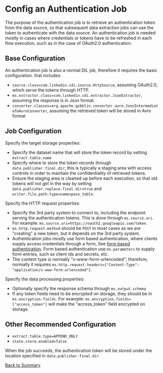 # Config an Authentication Job

The purpose of the authentication job is to retrieve an authentication token from the data source, so that
subsequent data extraction jobs can use the token to authenticate with the data source. An authentication job is 
needed mostly in cases where credentials or tokens have to be refreshed in each flow execution, such as in 
the case of OAuth2.0 authentication. 

## Base Configuration

An authentication job is also a normal DIL job, therefore it requires the basic configuration. that includes:
- `source.class=com.linkedin.cdi.source.HttpSource`, assuming OAuth2.0, which serve the tokens through HTTP. 
- `ms.extractor.class=com.linkedin.cdi.extractor.JsonExtractor`, assuming the response is in Json format.
- `converter.classes=org.apache.gobblin.converter.avro.JsonIntermediateToAvroConverter`, assuming the retrieved token will
  be stored in Avro format 

## Job Configuration

Specify the target storage properties:

- Specify the dataset name that will store the token record by setting `extract.table.name`
- Specify where to store the token records through `data.publisher.final.dir`; this is typically a staging area with access controls
  in order to maintain the confidentiality of retrieved tokens.
- Ensure the staging area is cleaned up before each execution, so that old tokens will not get in the way by setting
  `data.publisher.replace.final.dir=true` and `writer.file.path.type=namespace_table`.

Specify the HTTP request properties:

- Specify the 3rd party system to connect to, including the endpoint serving the authentication tokens. This is done
  through `ms.source.uri`. For example: `ms.source.uri=https://oauth2.googleapis.com/token`.
- `ms.http.request.method` should be `POST` in most cases as we are "creating" a new token, but it depends on the 3rd party system.
- Authentication jobs mostly use form based authentication, where clients supply access credentials through a form, See [form based authentication](source-authentication.md).
  Form based authentication use `ms.parameters` to supply form entries, such as client ids and secrets, etc. 
- The content type is normally "x-www-form-urlencoded"; therefore, normally it requires `ms.http.request.headers={"Content-Type": "application/x-www-form-urlencoded"}`. 

Specify the data processing properties:

- Optionally specify the response schema through `ms.output.schema`
- If any token fields need to be encrypted on storage, they should be in `ms.encryption.fields`. 
  For example: `ms.encryption.fields=["access_token"]` will make the "access_token" field encrypted on storage.
  
## Other Recommended Configuration
- `extract.table.type=APPEND_ONLY`
- `state.store.enabled=false`

When the job succeeds, the authentication token will be stored under the location specified in `data.publisher.final.dir`. 

[Back to Summary](summary.md#configanauthenticationjob)